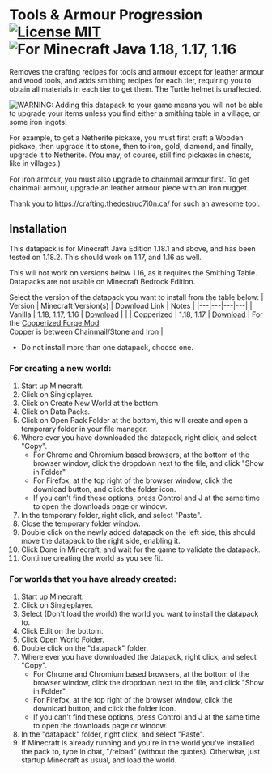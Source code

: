 # Tools & Armour Progression [![License MIT](https://img.shields.io/github/license/NicholasDJM/mc-datapacks)](https://github.com/NicholasDJM/mc-datapacks/blob/8d6cad4f14c42a0ea76993cb2a8a7d84a37e2e82/LICENSE) ![For Minecraft Java 1.18, 1.17, 1.16](https://img.shields.io/badge/Minecraft%20Java-1.1.8%2C%201.17%2C%201.16-informational)
Removes the crafting recipes for tools and armour except for leather armour and wood tools, and adds smithing recipes for each tier, requiring you to obtain all materials in each tier to get them. The Turtle helmet is unaffected.

![WARNING:](https://img.shields.io/badge/-WARNING-important?style=flat-square) Adding this datapack to your game means you will not be able to upgrade your items unless you find either a smithing table in a village, or some iron ingots!

For example, to get a Netherite pickaxe, you must first craft a Wooden pickaxe, then upgrade it to stone, then to iron, gold, diamond, and finally, upgrade it to Netherite. (You may, of course, still find pickaxes in chests, like in villages.)

For iron armour, you must also upgrade to chainmail armour first. To get chainmail armour, upgrade an leather armour piece with an iron nugget.

Thank you to https://crafting.thedestruc7i0n.ca/ for such an awesome tool.

## Installation
This datapack is for Minecraft Java Edition 1.18.1 and above, and has been tested on 1.18.2. This should work on 1.17, and 1.16 as well.

This will not work on versions below 1.16, as it requires the Smithing Table.
Datapacks are not usable on Minecraft Bedrock Edition.

Select the version of the datapack you want to install from the table below:
| Version | Minecraft Version(s) | Download Link | Notes |
|---|---|---|---|
| Vanilla | 1.18, 1.17, 1.16 | <a href="https://github.com/NicholasDJM/mc-datapacks/releases/download/tools-and-armour-progression-latest/tools-and-armour-progression.zip" download>Download</a> | |
| Copperized | 1.18, 1.17 | <a href="https://github.com/NicholasDJM/mc-datapacks/releases/download/tools-and-armour-progression-latest/tools-and-armour-progression-plus-copperized.zip" download>Download</a> | For the [Copperized Forge Mod](https://www.curseforge.com/minecraft/mc-mods/copperized).<br>Copper is between Chainmail/Stone and Iron |
- Do not install more than one datapack, choose one.

### For creating a new world:
1. Start up Minecraft.
2. Click on Singleplayer.
3. Click on Create New World at the bottom.
4. Click on Data Packs.
5. Click on Open Pack Folder at the bottom, this will create and open a temporary folder in your file manager.
6. Where ever you have downloaded the datapack, right click, and select "Copy".
	- For Chrome and Chromium based browsers, at the bottom of the browser window, click the dropdown next to the file, and click "Show in Folder"
	- For Firefox, at the top right of the browser window, click the download button, and click the folder icon.
	- If you can't find these options, press Control and J at the same time to open the downloads page or window.
7. In the temporary folder, right click, and select "Paste".
8. Close the temporary folder window.
9. Double click on the newly added datapack on the left side, this should move the datapack to the right side, enabling it.
10. Click Done in Minecraft, and wait for the game to validate the datapack.
11. Continue creating the world as you see fit.

### For worlds that you have already created:
1. Start up Minecraft.
2. Click on Singleplayer.
3. Select (Don't load the world) the world you want to install the datapack to.
4. Click Edit on the bottom.
5. Click Open World Folder.
6. Double click on the "datapack" folder.
7. Where ever you have downloaded the datapack, right click, and select "Copy".
	- For Chrome and Chromium based browsers, at the bottom of the browser window, click the dropdown next to the file, and click "Show in Folder"
	- For Firefox, at the top right of the browser window, click the download button, and click the folder icon.
	- If you can't find these options, press Control and J at the same time to open the downloads page or window.
8. In the "datapack" folder, right click, and select "Paste".
9. If Minecraft is already running and you're in the world you've installed the pack to, type in chat, "/reload" (without the quotes). Otherwise, just startup Minecraft as usual, and load the world.
